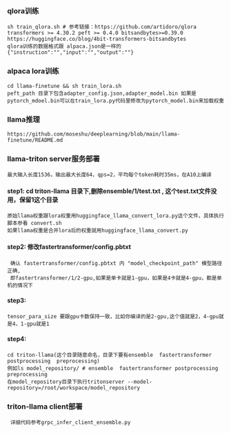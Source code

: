 ### qlora训练
    sh train_qlora.sh # 参考链接：https://github.com/artidoro/qlora 
    transformers >= 4.30.2 peft >= 0.4.0 bitsandbytes>=0.39.0
    https://huggingface.co/blog/4bit-transformers-bitsandbytes
    qlora训练的数据格式跟 alpaca.json是一样的{"instruction":"","input":"","output":""}
### alpaca lora训练
    cd llama-finetune && sh train_lora.sh
    peft_path 目录下包含adapter_config.json,adapter_model.bin 如果是pytorch_mdoel.bin可以在train_lora.py代码里修改为pytorch_model.bin来加载权重
### llama推理
    https://github.com/moseshu/deeplearning/blob/main/llama-finetune/README.md

### llama-triton server服务部署
    最大输入长度1536，输出最大长度64，qps=2，平均每个token耗时35ms，在A10上编译
#### step1: cd triton-llama 目录下,删除ensemble/1/test.txt , 这个test.txt文件没用，保留1这个目录
    原始llama权重跟lora权重用huggingface_llama_convert_lora.py这个文件，具体执行脚本参看 convert.sh
    如果llama权重是合并lora后的权重就用huggingface_llama_convert.py
#### step2: 修改fastertransformer/config.pbtxt 
     确认 fastertransformer/config.pbtxt 内 "model_checkpoint_path" 模型路径正确,
     即fastertransformer/1/2-gpu,如果是单卡就是1-gpu，如果是4卡就是4-gpu，都是单机的情况下
#### step3: 
    tensor_para_size 要跟gpu卡数保持一致，比如你编译的是2-gpu,这个值就是2，4-gpu就是4，1-gpu就是1
#### step4: 
    cd triton-llama(这个目录随意命名，目录下要有ensemble  fastertransformer  postprocessing  preprocessing)
    例如ls model_repository/ # ensemble  fastertransformer postprocessing  preprocessing
    在model_repository目录下执行tritonserver --model-repository=/root/workspace/model_repository
### triton-llama client部署
     详细代码参考grpc_infer_client_ensemble.py
    

